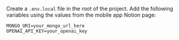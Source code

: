 Create a `.env.local` file in the root of the project. Add the following variables using the values from the mobile app Notion page:

```
MONGO_URI=your_mongo_url_here
OPENAI_API_KEY=your_openai_key
```